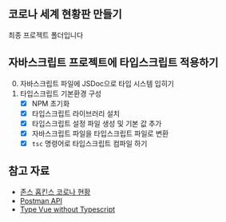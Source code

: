 ## 코로나 세계 현황판 만들기

최종 프로젝트 폴더입니다

## 자바스크립트 프로젝트에 타입스크립트 적용하기

0. 자바스크립트 파일에 JSDoc으로 타입 시스템 입히기
1. 타입스크립트 기본환경 구성
   - [x] NPM 초기화
   - [x] 타입스크립트 라이브러리 설치
   - [x] 타입스크립트 설정 파일 생성 및 기본 값 추가
   - [x] 자바스크립트 파일을 타입스크립트 파일로 변환
   - [x] `tsc` 명령어로 타입스크립트 컴파일 하기

## 참고 자료

- [존스 홉킨스 코로나 현황](https://www.arcgis.com/apps/opsdashboard/index.html#/bda7594740fd40299423467b48e9ecf6)
- [Postman API](https://documenter.getpostman.com/view/10808728/SzS8rjbc?version=latest#27454960-ea1c-4b91-a0b6-0468bb4e6712)
- [Type Vue without Typescript](https://blog.usejournal.com/type-vue-without-typescript-b2b49210f0b)
